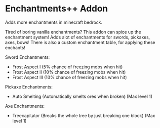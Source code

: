 # Enchantments++ Addon
Adds more enchantments in minecraft bedrock.

Tired of boring vanilla enchantments?
This addon can spice up the enchantment system!
Adds alot of enchantments for swords, pickaxes, axes, bows!
There is also a custom enchantment table, for applying these enchants!

Sword Enchantments:
- Frost Aspect I (5% chance of freezing mobs when hit)
- Frost Aspect II (10% chance of freezing mobs when hit)
- Frost Aspect III (10% chance of freezing mobs when hit)

Pickaxe Enchantments:
- Auto Smelting (Automatically smelts ores when broken) (Max level 1)

Axe Enchantments:
- Treecapitator (Breaks the whole tree by just breaking one block) (Max level 1)
